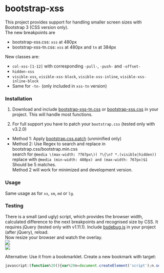 bootstrap-xss
=============

This project provides support for handling smaller screen sizes with Bootstrap 3 (CSS version only).<br>
The new breakpoints are
* bootstrap-xss.css: `xss` at 480px
* bootstrap-xss-tn.css: `xss` at 480px and `tn` at 384px

New classes are:
* `col-xss-[1-12]` with corresponding `-pull-`, `-push-` and `-offset-`
* `hidden-xss`
* `visible-xss`, `visible-xss-block`, `visible-xss-inline`, `visible-xss-inline-block`
* Same for `-tn-` (only included in `xss-tn` version)

### Installation

1. Download and include [bootstrap-xss-tn.css](https://raw.githubusercontent.com/auipga/bootstrap-xss/master/bootstrap-xss-tn.css) or [bootstrap-xss.css](https://raw.githubusercontent.com/auipga/bootstrap-xss/master/bootstrap-xss.css)  in your project. This will handle most functions.

2. For full support you have to patch your `bootstrap.css` (tested only with v3.2.0)
  * Method 1: Apply [bootstrap.css.patch](https://raw.githubusercontent.com/auipga/bootstrap-xss/master/bootstrap.css.patch) (unminified only)
  * Method 2: Use Regex to search and replace in bootstrap.css/bootstrap.min.css<br>
search for `@media \(max-width: ?767px\)( ?\{\n? *.(visible|hidden))`<br>
replace with `@media (min-width: 480px) and (max-width: 767px)$1`<br>
Should be 5 matches.<br>
Method 2 will work for minimized and development version.

### Usage

Same usage as for `xs`, `sm`, `md` or `lg`.

### Testing
There is a small (and ugly) script, which provides the browser width, calculated difference to the next breakpoints and recognised size by CSS. It requires jQuery (tested only with v1.11.1). Include [bsdebug.js](https://github.com/auipga/bootstrap-xxs/blob/master/bsdebug.js) in your project (after jQuery), reload.<br>
Now resize your browser and watch the overlay.<br>
![](https://raw.githubusercontent.com/auipga/bootstrap-xxs/master/doc_images/bsdebug_1.png)<br>
![](https://raw.githubusercontent.com/auipga/bootstrap-xxs/master/doc_images/bsdebug_2.png)

Alternative: Use it from a bookmarklet. Create a new bookmark with target:
```javascript
javascript:(function%20(){var%20n=document.createElement('script');n.setAttribute('language','JavaScript');n.setAttribute('src','https://raw.githubusercontent.com/auipga/bootstrap-xxs/master/bsdebug_bookmarklet.min.js?rand='+new%20Date().getTime());document.body.appendChild(n);})();
```
